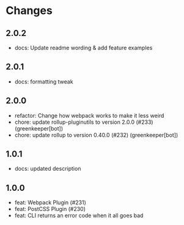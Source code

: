 # Changes

## 2.0.2

- docs: Update readme wording & add feature examples

## 2.0.1

- docs: formatting tweak

## 2.0.0

- refactor: Change how webpack works to make it less weird
- chore: update rollup-pluginutils to version 2.0.0 (#233) (greenkeeper[bot])
- chore: update rollup to version 0.40.0 (#232) (greenkeeper[bot])

## 1.0.1

- docs: updated description

## 1.0.0

- feat: Webpack Plugin (#231)
- feat: PostCSS Plugin (#230)
- feat: CLI returns an error code when it all goes bad

